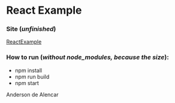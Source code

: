 # React Example 

### Site (_unfinished_)
[ReactExample](https://andersonalencarbarros.github.io/ReactExample/)


### How to run (_without node_modules, because the size_):
  * npm install
  * npm run build
  * npm start


Anderson de Alencar  
